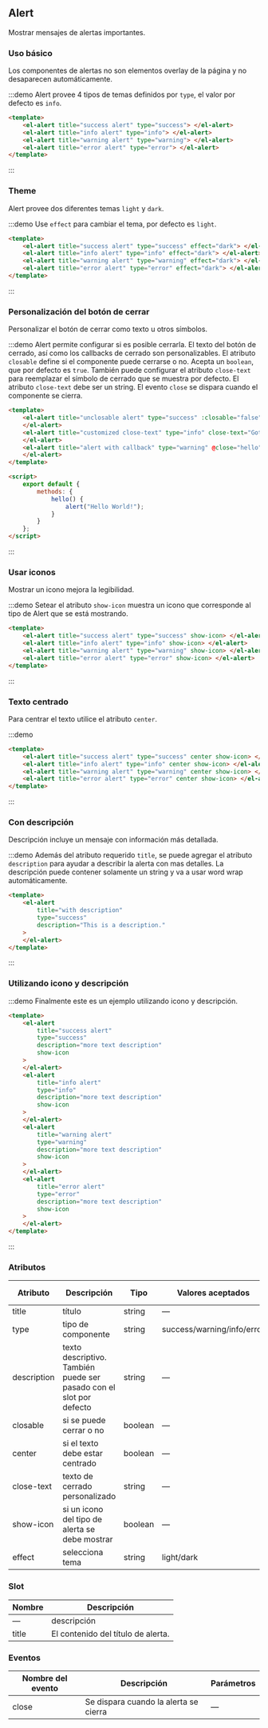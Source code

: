 ## Alert

Mostrar mensajes de alertas importantes.

### Uso básico

Los componentes de alertas no son elementos overlay de la página y no desaparecen automáticamente.

:::demo Alert provee 4 tipos de temas definidos por `type`, el valor por defecto es `info`.

```html
<template>
	<el-alert title="success alert" type="success"> </el-alert>
	<el-alert title="info alert" type="info"> </el-alert>
	<el-alert title="warning alert" type="warning"> </el-alert>
	<el-alert title="error alert" type="error"> </el-alert>
</template>
```

:::

### Theme

Alert provee dos diferentes temas `light` y `dark`.

:::demo Use `effect` para cambiar el tema, por defecto es `light`.

```html
<template>
	<el-alert title="success alert" type="success" effect="dark"> </el-alert>
	<el-alert title="info alert" type="info" effect="dark"> </el-alert>
	<el-alert title="warning alert" type="warning" effect="dark"> </el-alert>
	<el-alert title="error alert" type="error" effect="dark"> </el-alert>
</template>
```

:::

### Personalización del botón de cerrar

Personalizar el botón de cerrar como texto u otros símbolos.

:::demo Alert permite configurar si es posible cerrarla. El texto del botón de cerrado, así como los callbacks de cerrado son personalizables. El atributo `closable` define si el componente puede cerrarse o no. Acepta un `boolean`, que por defecto es `true`. También puede configurar el atributo `close-text` para reemplazar el símbolo de cerrado que se muestra por defecto. El atributo `close-text` debe ser un string. El evento `close` se dispara cuando el componente se cierra.

```html
<template>
	<el-alert title="unclosable alert" type="success" :closable="false">
	</el-alert>
	<el-alert title="customized close-text" type="info" close-text="Gotcha">
	</el-alert>
	<el-alert title="alert with callback" type="warning" @close="hello">
	</el-alert>
</template>

<script>
	export default {
		methods: {
			hello() {
				alert("Hello World!");
			}
		}
	};
</script>
```

:::

### Usar iconos

Mostrar un icono mejora la legibilidad.

:::demo Setear el atributo `show-icon` muestra un icono que corresponde al tipo de Alert que se está mostrando.

```html
<template>
	<el-alert title="success alert" type="success" show-icon> </el-alert>
	<el-alert title="info alert" type="info" show-icon> </el-alert>
	<el-alert title="warning alert" type="warning" show-icon> </el-alert>
	<el-alert title="error alert" type="error" show-icon> </el-alert>
</template>
```

:::

### Texto centrado

Para centrar el texto utilice el atributo `center`.

:::demo

```html
<template>
	<el-alert title="success alert" type="success" center show-icon> </el-alert>
	<el-alert title="info alert" type="info" center show-icon> </el-alert>
	<el-alert title="warning alert" type="warning" center show-icon> </el-alert>
	<el-alert title="error alert" type="error" center show-icon> </el-alert>
</template>
```

:::

### Con descripción

Descripción incluye un mensaje con información más detallada.

:::demo Además del atributo requerido `title`, se puede agregar el atributo `description` para ayudar a describir la alerta con mas detalles. La descripción puede contener solamente un string y va a usar word wrap automáticamente.

```html
<template>
	<el-alert
		title="with description"
		type="success"
		description="This is a description."
	>
	</el-alert>
</template>
```

:::

### Utilizando icono y descripción

:::demo Finalmente este es un ejemplo utilizando icono y descripción.

```html
<template>
	<el-alert
		title="success alert"
		type="success"
		description="more text description"
		show-icon
	>
	</el-alert>
	<el-alert
		title="info alert"
		type="info"
		description="more text description"
		show-icon
	>
	</el-alert>
	<el-alert
		title="warning alert"
		type="warning"
		description="more text description"
		show-icon
	>
	</el-alert>
	<el-alert
		title="error alert"
		type="error"
		description="more text description"
		show-icon
	>
	</el-alert>
</template>
```

:::

### Atributos

| Atributo    | Descripción                                                         | Tipo    | Valores aceptados          | Por defecto |
| ----------- | ------------------------------------------------------------------- | ------- | -------------------------- | ----------- |
| title       | título                                                              | string  | —                          | —           |
| type        | tipo de componente                                                  | string  | success/warning/info/error | info        |
| description | texto descriptivo. También puede ser pasado con el slot por defecto | string  | —                          | —           |
| closable    | si se puede cerrar o no                                             | boolean | —                          | true        |
| center      | si el texto debe estar centrado                                     | boolean | —                          | false       |
| close-text  | texto de cerrado personalizado                                      | string  | —                          | —           |
| show-icon   | si un icono del tipo de alerta se debe mostrar                      | boolean | —                          | false       |
| effect      | selecciona tema                                                     | string  | light/dark                 | light       |

### Slot

| Nombre | Descripción                        |
| ------ | ---------------------------------- |
| —      | descripción                        |
| title  | El contenido del título de alerta. |

### Eventos

| Nombre del evento | Descripción                           | Parámetros |
| ----------------- | ------------------------------------- | ---------- |
| close             | Se dispara cuando la alerta se cierra | —          |
